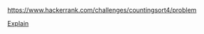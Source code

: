 https://www.hackerrank.com/challenges/countingsort4/problem

[Explain](https://www.hackerrank.com/challenges/countingsort4/forum/comments/725993)

